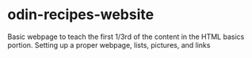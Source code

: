 # odin-recipes-website
Basic webpage to teach the first 1/3rd of the content in the HTML basics portion. Setting up a proper webpage, lists, pictures, and links
